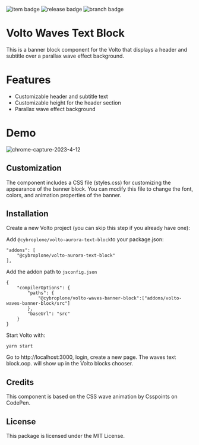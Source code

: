 
![item badge](https://badgen.net/pypi/license/pip) 
![release badge](https://badgen.net/badge/Release/v1.0.0/blue) 
![branch badge](https://badgen.net/badge/main/passing/green)


# Volto Waves Text Block

This is a banner block component for the Volto that displays a header and subtitle over a parallax wave effect background.
# Features

- Customizable header and subtitle text
- Customizable height for the header section
- Parallax wave effect background

# Demo 

![chrome-capture-2023-4-12](https://github.com/cybrosystech/Plone-CMS/assets/129945593/10fa8b76-fefe-49ff-8f20-7c217c481364)


## Customization

The component includes a CSS file (styles.css) for customizing the appearance of the banner block. You can modify this file to change the font, colors, and animation properties of the banner.


## Installation

Create a new Volto project (you can skip this step if you already have one):



Add `@cybroplone/volto-aurora-text-block`to your package.json:

```
"addons": [
    "@cybroplone/volto-aurora-text-block"
],

```

Add the addon path to ```jsconfig.json``` 

```
{
    "compilerOptions": {
        "paths": {  
            "@cybroplone/volto-waves-banner-block":["addons/volto-waves-banner-block/src"]
        },
        "baseUrl": "src"
    }
}
```
Start Volto with:

```
yarn start
```

  Go to http://localhost:3000, login, create a new page. The waves text block.oop. will show up in the Volto blocks chooser.


## Credits

This component is based on the CSS wave animation by Csspoints on CodePen.


## License

This package is licensed under the MIT License.





